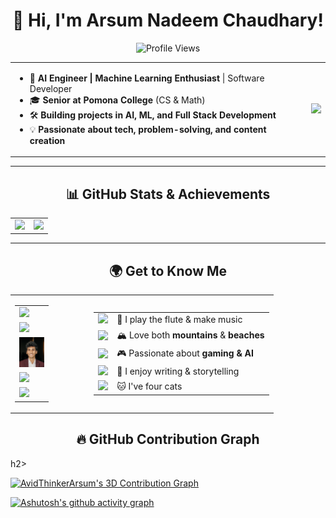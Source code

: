<h1 align="center">👋 Hi, I'm Arsum Nadeem Chaudhary! </h1>

<p align="center">
  <img src="https://komarev.com/ghpvc/?username=AvidThinkerArsum&color=blue" alt="Profile Views" />
</p>


<div align="center">
  <table>
    <tr>
      <td>
        <ul>
          <li>🚀 <b>AI Engineer | Machine Learning Enthusiast</b> | Software Developer</li>
          <li>🎓 <b>Senior at Pomona College</b> (CS & Math)</li>
          <li>🛠 <b>Building projects in AI, ML, and Full Stack Development</b></li>
          <li>💡 <b>Passionate about tech, problem-solving, and content creation</b></li>
        </ul>
      </td>
      <td>
        <img src="https://user-images.githubusercontent.com/55389276/140866485-8fb1c876-9a8f-4d6a-98dc-08c4981eaf70.gif" width="400px"/>
      </td>
    </tr>
  </table>
</div>

---

<h2 align="center">📊 GitHub Stats & Achievements</h2>

<table>
  <tr>
    <td>
      <img src="https://github-readme-stats.vercel.app/api?username=AvidThinkerArsum&show_icons=true&theme=dark" />
    </td>
    <td>
      <img src="https://github-readme-stats.vercel.app/api/top-langs/?username=AvidThinkerArsum&layout=compact&theme=dark" />
    </td>
  </tr>
</table>

---

<h2 align="center">🌍 Get to Know Me</h2>

<div align="center">
  <table>
    <tr>
      <td align="center" width="30%">
        <table>
          <tr>
            <td>
              <a href="https://linkedin.com/in/arsum">
                <img src="https://cdn-icons-png.flaticon.com/128/174/174857.png" width="40px"/>
              </a>
            </td>
          </tr>
          <tr>
            <td>
              <a href="https://twitter.com/arsum_nc">
                <img src="https://cdn-icons-png.flaticon.com/128/733/733579.png" width="40px"/>
              </a>
            </td>
          </tr>
          <tr>
            <td>
              <a href="https://arsumnc.com/">
                <img src="Screenshot%202025-02-26%20at%209.09.21%20AM.png" width="40px"/>
              </a>
            </td>
          </tr>
          <tr>
            <td>
              <a href="mailto:arsumnadeemch16203@gmail.com">
                <img src="https://cdn-icons-png.flaticon.com/128/732/732200.png" width="40px"/>
              </a>
            </td>
          </tr>
          <tr>
            <td>
              <a href="https://youtube.com/YOUR_CHANNEL">
                <img src="https://cdn-icons-png.flaticon.com/128/1384/1384060.png" width="40px"/>
              </a>
            </td>
          </tr>
        </table>
      </td>
      <td align="left" width="70%">
        <table>
          <tr>
            <td><img src="https://cdn-icons-png.flaticon.com/128/2921/2921822.png" width="30px"/></td>
            <td>🎵 I play the flute & make music</td>
          </tr>
          <tr>
            <td><img src="https://cdn-icons-png.flaticon.com/128/8096/8096714.png" width="30px"/></td>
            <td>🏔 Love both <b>mountains</b> & <b>beaches</b></td>
          </tr>
          <tr>
            <td><img src="https://cdn-icons-png.flaticon.com/128/869/869869.png" width="30px"/></td>
            <td>🎮 Passionate about <b>gaming & AI</b></td>
          </tr>
          <tr>
            <td><img src="https://cdn-icons-png.flaticon.com/128/3207/3207130.png" width="30px"/></td>
            <td>📝 I enjoy writing & storytelling</td>
          </tr>
          <tr>
            <td><img src="https://cdn-icons-png.flaticon.com/128/616/616430.png" width="30px"/></td>
            <td>🐱 I've four cats</td>
          </tr>
        </table>
      </td>
    </tr>
  </table>
</div>


<h2 align="center"> 🔥 GitHub Contribution Graph  </h2>h2>

[![AvidThinkerArsum's 3D Contribution Graph](https://github.com/AvidThinkerArsum/AvidThinkerArsum/blob/main/profile-3d-contrib/profile-night-rainbow.svg)](https://github.com/AvidThinkerArsum)

  
[![Ashutosh's github activity graph](https://github-readme-activity-graph.vercel.app/graph?username=AvidThinkerArsum&theme=react-dark)](https://github.com/ashutosh00710/github-readme-activity-graph)

